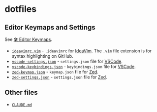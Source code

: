 # dotfiles

## Editor Keymaps and Settings

See [🛠️ Editor Keymaps](https://evanliu.dev/productivity/editor-keymaps/).

- [`ideavimrc.vim`](https://github.com/evan-liu/dotfiles/blob/main/ideavimrc.vim) - `.ideavimrc` for [IdeaVim](https://lp.jetbrains.com/ideavim/). The `.vim` file extension is for syntax highlighting on GitHub.
- [`vscode-settings.json`](https://github.com/evan-liu/dotfiles/blob/main/vscode-settings.json) - `settings.json` file for [VSCode](https://code.visualstudio.com/).
- [`vscode-keybindings.json`](https://github.com/evan-liu/dotfiles/blob/main/vscode-keybindings.json) - `keybindings.json` file for [VSCode](https://code.visualstudio.com/).
- [`zed-keymap.json`](https://github.com/evan-liu/dotfiles/blob/main/zed-keymap.json) - `keymap.json` file for [Zed](https://zed.dev/).
- [`zed-settings.json`](https://github.com/evan-liu/dotfiles/blob/main/zed-settings.json) - `settings.json` file for [Zed](https://zed.dev/).

## Other files

- [`CLAUDE.md`](https://github.com/evan-liu/dotfiles/blob/main/CLAUDE.md)
